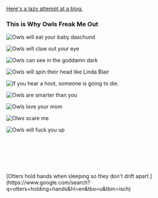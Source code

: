 [Here's a lazy attempt at a blog.](someThoughts.html)

### This is Why Owls Freak Me Out


![Owls will eat your baby daschund](media/owls/daschund.jpg) 

![Owls will claw out your eye](media/owls/eyes.jpg) 

![Owls can see in the goddamn dark](media/owls/dark.jpg) 
 
![Owls will spin their head like Linda Blair](media/owls/lindaBlair.jpg) 
 
![If you hear a hoot, someone is going to die.](media/owls/hoot.jpg)

![Owls are smarter than you](media/owls/smart.jpg) 

![Owls love your mom](media/owls/yourMom.jpg) 
 
![Olws scare me](media/owls/scareMe.jpg) 

![Owls will fuck you up](media/owls/fuckYouUp.jpg)

<p>&nbsp;</p>
<p>&nbsp;</p>
<p>&nbsp;</p>
[Otters hold hands when sleeping so they don't drift apart.](https://www.google.com/search?q=otters+holding+hands&hl=en&tbo=u&tbm=isch)